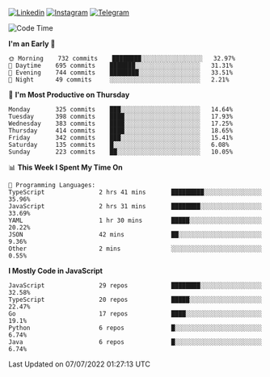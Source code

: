 [![Linkedin](https://img.shields.io/badge/-Archie-blue?style=flat-square&labelColor=gray&logo=Linkedin&logoColor=white&link=https://www.linkedin.com/in/archisdi)](https://www.linkedin.com/in/archisdi)
[![Instagram](https://img.shields.io/badge/-@archisdi-orange?style=flat-square&labelColor=gray&logo=Instagram&logoColor=white&link=https://www.instagram.com/archisdi)](https://www.instagram.com/archisdi)
[![Telegram](https://img.shields.io/badge/-aai-informational?style=flat-square&labelColor=gray&logo=telegram&logoColor=white&link=https://t.me/archisdi)](https://t.me/archisdi)

<!--START_SECTION:waka-->
![Code Time](http://img.shields.io/badge/Code%20Time-0%20secs-blue)

**I'm an Early 🐤** 

```text
🌞 Morning    732 commits    ████████░░░░░░░░░░░░░░░░░   32.97% 
🌆 Daytime    695 commits    ███████░░░░░░░░░░░░░░░░░░   31.31% 
🌃 Evening    744 commits    ████████░░░░░░░░░░░░░░░░░   33.51% 
🌙 Night      49 commits     ░░░░░░░░░░░░░░░░░░░░░░░░░   2.21%

```
📅 **I'm Most Productive on Thursday** 

```text
Monday       325 commits    ███░░░░░░░░░░░░░░░░░░░░░░   14.64% 
Tuesday      398 commits    ████░░░░░░░░░░░░░░░░░░░░░   17.93% 
Wednesday    383 commits    ████░░░░░░░░░░░░░░░░░░░░░   17.25% 
Thursday     414 commits    ████░░░░░░░░░░░░░░░░░░░░░   18.65% 
Friday       342 commits    ███░░░░░░░░░░░░░░░░░░░░░░   15.41% 
Saturday     135 commits    █░░░░░░░░░░░░░░░░░░░░░░░░   6.08% 
Sunday       223 commits    ██░░░░░░░░░░░░░░░░░░░░░░░   10.05%

```


📊 **This Week I Spent My Time On** 

```text
💬 Programming Languages: 
TypeScript               2 hrs 41 mins       █████████░░░░░░░░░░░░░░░░   35.96% 
JavaScript               2 hrs 31 mins       ████████░░░░░░░░░░░░░░░░░   33.69% 
YAML                     1 hr 30 mins        █████░░░░░░░░░░░░░░░░░░░░   20.22% 
JSON                     42 mins             ██░░░░░░░░░░░░░░░░░░░░░░░   9.36% 
Other                    2 mins              ░░░░░░░░░░░░░░░░░░░░░░░░░   0.55%

```

**I Mostly Code in JavaScript** 

```text
JavaScript               29 repos            ████████░░░░░░░░░░░░░░░░░   32.58% 
TypeScript               20 repos            █████░░░░░░░░░░░░░░░░░░░░   22.47% 
Go                       17 repos            ████░░░░░░░░░░░░░░░░░░░░░   19.1% 
Python                   6 repos             █░░░░░░░░░░░░░░░░░░░░░░░░   6.74% 
Java                     6 repos             █░░░░░░░░░░░░░░░░░░░░░░░░   6.74%

```



 Last Updated on 07/07/2022 01:27:13 UTC
<!--END_SECTION:waka-->